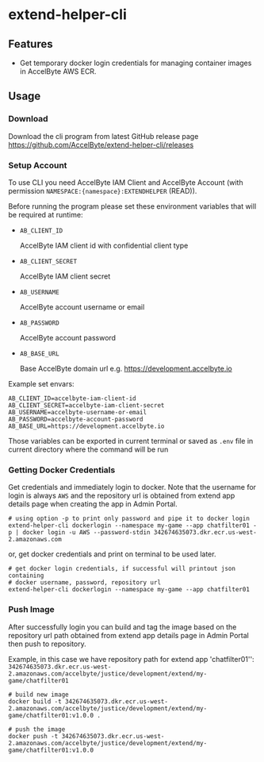# extend-helper-cli

## Features

- Get temporary docker login credentials for managing container images in AccelByte AWS ECR.

## Usage

### Download

Download the cli program from latest GitHub release page https://github.com/AccelByte/extend-helper-cli/releases

### Setup Account

To use CLI you need AccelByte IAM Client and AccelByte Account (with permission `NAMESPACE:{namespace}:EXTENDHELPER` (READ)).

Before running the program please set these environment variables that will be required
at runtime:

- `AB_CLIENT_ID`

  AccelByte IAM client id with confidential client type

- `AB_CLIENT_SECRET`

  AccelByte IAM client secret

- `AB_USERNAME`

  AccelByte account username or email

- `AB_PASSWORD`

  AccelByte account password

- `AB_BASE_URL`

  Base AccelByte domain url e.g. https://development.accelbyte.io

Example set envars:

```shell
AB_CLIENT_ID=accelbyte-iam-client-id
AB_CLIENT_SECRET=accelbyte-iam-client-secret
AB_USERNAME=accelbyte-username-or-email
AB_PASSWORD=accelbyte-account-password
AB_BASE_URL=https://development.accelbyte.io
```

Those variables can be exported in current terminal or saved as `.env` file 
in current directory where the command will be run

### Getting Docker Credentials

Get credentials and immediately login to docker.
Note that the username for login is always `AWS` and
the repository url is obtained from extend app details page when creating the app in Admin Portal.

```shell
# using option -p to print only password and pipe it to docker login
extend-helper-cli dockerlogin --namespace my-game --app chatfilter01 -p | docker login -u AWS --password-stdin 342674635073.dkr.ecr.us-west-2.amazonaws.com
```

or, get docker credentials and print on terminal to be used later.

```shell
# get docker login credentials, if successful will printout json containing
# docker username, password, repository url
extend-helper-cli dockerlogin --namespace my-game --app chatfilter01
```

### Push Image

After successfully login you can build and tag the image based on the repository 
url path obtained from extend app details page in Admin Portal
then push to repository.

Example, in this case we have repository path for extend app 'chatfilter01'': `342674635073.dkr.ecr.us-west-2.amazonaws.com/accelbyte/justice/development/extend/my-game/chatfilter01`

```shell
# build new image
docker build -t 342674635073.dkr.ecr.us-west-2.amazonaws.com/accelbyte/justice/development/extend/my-game/chatfilter01:v1.0.0 .

# push the image
docker push -t 342674635073.dkr.ecr.us-west-2.amazonaws.com/accelbyte/justice/development/extend/my-game/chatfilter01:v1.0.0
```